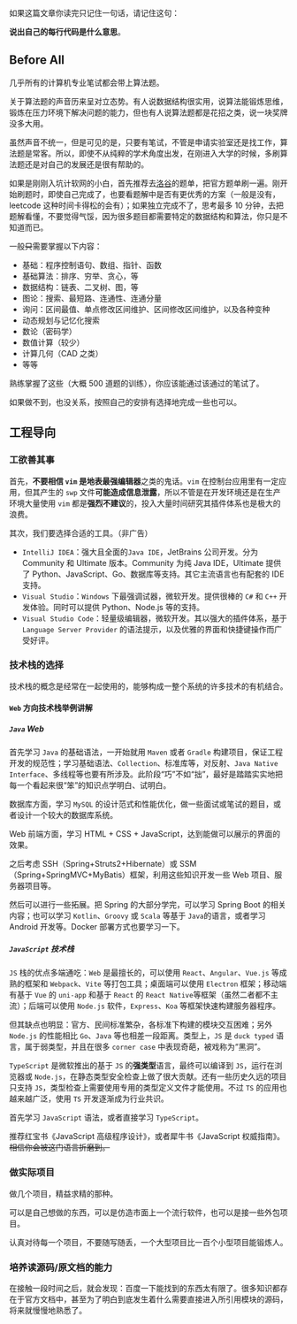 如果这篇文章你读完只记住一句话，请记住这句：

**说出自己的每行代码是什么意思**。

## Before All

几乎所有的计算机专业笔试都会带上算法题。

关于算法题的声音历来呈对立态势。有人说数据结构很实用，说算法能锻炼思维，锻炼在压力环境下解决问题的能力，但也有人说算法题都是花招之类，说一块奖牌没多大用。

虽然声音不统一，但是可见的是，只要有笔试，不管是申请实验室还是找工作，算法题是常客。所以，即使不从纯粹的学术角度出发，在刚进入大学的时候，多刷算法题还是对自己的发展还是很有帮助的。

如果是刚刚入坑计软网的小白，首先推荐去[洛谷](https://luogu.com.cn/)的题单，把官方题单刷一遍。刚开始刷题时，即使自己完成了，也要看题解中是否有更优秀的方案（一般是没有，leetcode 这种时间卡得松的会有）；如果独立完成不了，思考最多 10 分钟，去把题解看懂，不要觉得气馁，因为很多题目都需要特定的数据结构和算法，你只是不知道而已。

一般~~只~~需要掌握以下内容：

* 基础：程序控制语句、数组、指针、函数
* 基础算法：排序、穷举、贪心，等
* 数据结构：链表、二叉树、图，等
* 图论：搜索、最短路、连通性、连通分量
* 询问：区间最值、单点修改区间维护、区间修改区间维护，以及各种变种
* 动态规划与记忆化搜索
* 数论（密码学）
* 数值计算（较少）
* 计算几何（CAD 之类）
* 等等

熟练掌握了这些（大概 500 道题的训练），你应该能通过该通过的笔试了。

如果做不到，也没关系，按照自己的安排有选择地完成一些也可以。

## 工程导向

### 工欲善其事

首先，**不要相信 `vim` 是地表最强编辑器**之类的鬼话。`vim` 在控制台应用里有一定应用，但其产生的 `swp` 文件**可能造成信息泄露**，所以不管是在开发环境还是在生产环境大量使用 `vim` 都是**强烈不建议**的，投入大量时间研究其插件体系也是极大的浪费。

其次，我们要选择合适的工具。（非广告）

* `IntelliJ IDEA`：强大且全面的`Java IDE`，JetBrains 公司开发。分为 Community 和 Ultimate 版本。Community 为纯 Java IDE，Ultimate 提供了 Python、JavaScript、Go、数据库等支持。其它主流语言也有配套的 IDE 支持。
* `Visual Studio`：`Windows` 下最强调试器，微软开发。提供很棒的 `C#` 和 `C++` 开发体验。同时可以提供 Python、Node.js 等的支持。
* `Visual Studio Code`：轻量级编辑器，微软开发。其以强大的插件体系，基于 `Language Server Provider` 的语法提示，以及优雅的界面和快捷键操作而广受好评。

### 技术栈的选择

技术栈的概念是经常在一起使用的，能够构成一整个系统的许多技术的有机结合。

#### `Web` 方向技术栈举例讲解

##### `Java` Web

首先学习 `Java` 的基础语法，一开始就用 `Maven` 或者 `Gradle` 构建项目，保证工程开发的规范性；学习基础语法、`Collection`、标准库等，对反射、`Java Native Interface`、多线程等也要有所涉及。此阶段“巧”不如“拙”，最好是踏踏实实地把每一个看起来很“笨”的知识点学明白、试明白。

数据库方面，学习 `MySQL` 的设计范式和性能优化，做一些面试或笔试的题目，或者设计一个较大的数据库系统。

Web 前端方面，学习 HTML + CSS + JavaScript，达到能做可以展示的界面的效果。

之后考虑 SSH（Spring+Struts2+Hibernate）或 SSM（Spring+SpringMVC+MyBatis）框架，利用这些知识开发一些 Web 项目、服务器项目等。

然后可以进行一些拓展。把 Spring 的大部分学完，可以学习 Spring Boot 的相关内容；也可以学习 `Kotlin`、`Groovy` 或 `Scala` 等基于 `Java`的语言，或者学习 Android 开发等。Docker 部署方式也要学习一下。

##### `JavaScript` 技术栈

`JS` 栈的优点多端通吃：`Web` 是最擅长的，可以使用 `React`、`Angular`、`Vue.js` 等成熟的框架和 `Webpack`、`Vite` 等打包工具；桌面端可以使用 `Electron` 框架；移动端有基于 `Vue` 的 `uni-app` 和基于 `React` 的 `React Native`等框架（虽然二者都不主流）；后端可以使用 `Node.js` 软件，`Express`、`Koa` 等框架快速构建服务器程序。

但其缺点也明显：官方、民间标准繁杂，各标准下构建的模块交互困难；另外 `Node.js` 的性能相比 `Go`、`Java` 等也相差一段距离。类型上，`JS` 是 `duck typed` 语言，属于弱类型，并且在很多 `corner case` 中表现奇葩，被戏称为“黑洞”。

`TypeScript` 是微软推出的基于 `JS` 的**强类型**语言，最终可以编译到 `JS`，运行在浏览器或 `Node.js`，在静态类型安全检查上做了很大贡献。还有一些历史久远的项目只支持 `JS`，类型检查上需要使用专用的类型定义文件才能使用。不过 `TS` 的应用也越来越广泛，使用 `TS` 开发逐渐成为行业共识。

首先学习 `JavaScript` 语法，或者直接学习 `TypeScript`。

推荐红宝书《JavaScript 高级程序设计》，或者犀牛书《JavaScript 权威指南》。~~相信你会被这门语言折磨到。~~

### 做实际项目

做几个项目，精益求精的那种。

可以是自己想做的东西，可以是仿造市面上一个流行软件，也可以是接一些外包项目。

认真对待每一个项目，不要随写随丢，一个大型项目比一百个小型项目能锻炼人。

### 培养读源码/原文档的能力

在接触一段时间之后，就会发现：百度一下能找到的东西太有限了。很多知识都存在于官方文档中，甚至为了明白到底发生着什么需要直接进入所引用模块的源码，将来就慢慢地熟悉了。